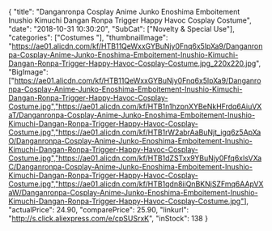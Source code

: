 {
	"title": "Danganronpa Cosplay Anime Junko Enoshima Emboitement Inushio Kimuchi Dangan Ronpa Trigger Happy Havoc Cosplay Costume",
	"date": "2018-10-31 10:30:20",
	"SubCat": ["Novelty & Special Use"],
	"categories": ["Costumes "],
	"thumbnailImage": "https://ae01.alicdn.com/kf/HTB11QeWxxGYBuNjy0Fnq6x5lpXa9/Danganronpa-Cosplay-Anime-Junko-Enoshima-Emboitement-Inushio-Kimuchi-Dangan-Ronpa-Trigger-Happy-Havoc-Cosplay-Costume.jpg_220x220.jpg",
	"BigImage": ["https://ae01.alicdn.com/kf/HTB11QeWxxGYBuNjy0Fnq6x5lpXa9/Danganronpa-Cosplay-Anime-Junko-Enoshima-Emboitement-Inushio-Kimuchi-Dangan-Ronpa-Trigger-Happy-Havoc-Cosplay-Costume.jpg","https://ae01.alicdn.com/kf/HTB1n1hzpnXYBeNkHFrdq6AiuVXaT/Danganronpa-Cosplay-Anime-Junko-Enoshima-Emboitement-Inushio-Kimuchi-Dangan-Ronpa-Trigger-Happy-Havoc-Cosplay-Costume.jpg","https://ae01.alicdn.com/kf/HTB1rW2abrAaBuNjt_igq6z5ApXaO/Danganronpa-Cosplay-Anime-Junko-Enoshima-Emboitement-Inushio-Kimuchi-Dangan-Ronpa-Trigger-Happy-Havoc-Cosplay-Costume.jpg","https://ae01.alicdn.com/kf/HTB1dZSTxx9YBuNjy0Ffq6xIsVXaC/Danganronpa-Cosplay-Anime-Junko-Enoshima-Emboitement-Inushio-Kimuchi-Dangan-Ronpa-Trigger-Happy-Havoc-Cosplay-Costume.jpg","https://ae01.alicdn.com/kf/HTB1qdn8iiQnBKNjSZFmq6AApVXaW/Danganronpa-Cosplay-Anime-Junko-Enoshima-Emboitement-Inushio-Kimuchi-Dangan-Ronpa-Trigger-Happy-Havoc-Cosplay-Costume.jpg"],
	"actualPrice": 24.90,
	"comparePrice": 25.90,
	"linkurl": "http://s.click.aliexpress.com/e/cpSUSrxK",
	"inStock": 138
}
